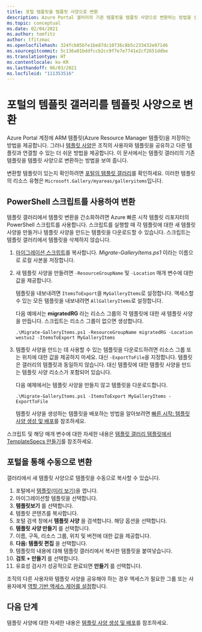 ```yaml
---
title: 포털 템플릿을 템플릿 사양으로 변환
description: Azure Portal 갤러리의 기존 템플릿을 템플릿 사양으로 변환하는 방법을 설명합니다.
ms.topic: conceptual
ms.date: 02/04/2021
ms.author: tomfitz
author: tfitzmac
ms.openlocfilehash: 324fcb85bfe1be87dc10736c8b5c233432e07146
ms.sourcegitcommit: 5c136a01bddfccb2cc9f7e7e7741e2cf2651ddbe
ms.translationtype: HT
ms.contentlocale: ko-KR
ms.lasthandoff: 06/03/2021
ms.locfileid: "111353516"
---
```

# <a name="convert-template-gallery-in-portal-to-template-specs"></a>포털의 템플릿 갤러리를 템플릿 사양으로 변환

Azure Portal 계정에 ARM 템플릿(Azure Resource Manager 템플릿)을 저장하는 방법을 제공합니다. 그러나 [템플릿 사양](template-specs.md)은 조직의 사용자와 템플릿을 공유하고 다른 템플릿과 연결할 수 있는 더 쉬운 방법을 제공합니다. 이 문서에서는 템플릿 갤러리의 기존 템플릿을 템플릿 사양으로 변환하는 방법을 보여 줍니다.

변환할 템플릿이 있는지 확인하려면 [포털의 템플릿 갤러리](https://portal.azure.com/#blade/HubsExtension/BrowseResourceBlade/resourceType/Microsoft.Gallery%2Fmyareas%2Fgalleryitems)를 확인하세요. 이러한 템플릿의 리소스 유형은 `Microsoft.Gallery/myareas/galleryitems`입니다.

## <a name="convert-with-powershell-script"></a>PowerShell 스크립트를 사용하여 변환

템플릿 갤러리에서 템플릿 변환을 간소화하려면 Azure 빠른 시작 템플릿 리포지터의 PowerShell 스크립트를 사용합니다. 스크립트를 실행할 때 각 템플릿에 대한 새 템플릿 사양을 만들거나 템플릿 사양을 만드는 템플릿을 다운로드할 수 있습니다. 스크립트는 템플릿 갤러리에서 템플릿을 삭제하지 않습니다.

1. [마이그레이션 스크립트](https://github.com/Azure/azure-quickstart-templates/blob/master/201-templatespec-migrate-create/Migrate-GalleryItems.ps1)를 복사합니다. *Migrate-GalleryItems.ps1* 이라는 이름으로 로컬 사본을 저장합니다.
1. 새 템플릿 사양을 만들려면 `-ResourceGroupName` 및 `-Location` 매개 변수에 대한 값을 제공합니다.

   템플릿을 내보내려면 `ItemsToExport`을 `MyGalleryItems`로 설정합니다. 액세스할 수 있는 모든 템플릿을 내보내려면 `AllGalleryItems`로 설정합니다.

   다음 예에서는 **migratedRG** 라는 리소스 그룹의 각 템플릿에 대한 새 템플릿 사양을 만듭니다. 스크립트는 리소스 그룹이 없으면 생성합니다.

   ```azurepowershell
   .\Migrate-GalleryItems.ps1 -ResourceGroupName migratedRG -Location westus2 -ItemsToExport MyGalleryItems
   ```

1. 템플릿 사양을 만드는 데 사용할 수 있는 템플릿을 다운로드하려면 리소스 그룹 또는 위치에 대한 값을 제공하지 마세요. 대신 `-ExportToFile`을 지정합니다. 템플릿은 갤러리의 템플릿과 동일하지 않습니다. 대신 템플릿에 대한 템플릿 사양을 만드는 템플릿 사양 리소스가 포함되어 있습니다.

   다음 예제에서는 템플릿 사양을 만들지 않고 템플릿을 다운로드합니다.

   ```azurepowershell
   .\Migrate-GalleryItems.ps1 -ItemsToExport MyGalleryItems -ExportToFile
   ```

   템플릿 사양을 생성하는 템플릿을 배포하는 방법을 알아보려면 [빠른 시작: 템플릿 사양 생성 및 배포](quickstart-create-template-specs.md)를 참조하세요.

스크립트 및 해당 매개 변수에 대한 자세한 내용은 [템플릿 갤러리 템플릿에서 TemplateSpecs 만들기](https://github.com/Azure/azure-quickstart-templates/tree/master/201-templatespec-migrate-create)를 참조하세요.

## <a name="manually-convert-through-portal"></a>포털을 통해 수동으로 변환

갤러리에서 새 템플릿 사양으로 템플릿을 수동으로 복사할 수 있습니다.

1. 포털에서 [템플릿(미리 보기)](https://portal.azure.com/#blade/HubsExtension/BrowseResourceBlade/resourceType/Microsoft.Gallery%2Fmyareas%2Fgalleryitems)을 엽니다.
1. 마이그레이션할 템플릿을 선택합니다.
1. **템플릿보기** 를 선택합니다.
1. 템플릿 콘텐츠를 복사합니다.
1. 포털 검색 창에서 **템플릿 사양** 을 검색합니다. 해당 옵션을 선택합니다.
1. **템플릿 사양 만들기** 를 선택합니다.
1. 이름, 구독, 리소스 그룹, 위치 및 버전에 대한 값을 제공합니다.
1. **다음: 템플릿 편집** 을 선택합니다.
1. 템플릿의 내용에 대해 템플릿 갤러리에서 복사한 템플릿을 붙여넣습니다.
1. **검토 + 만들기** 를 선택합니다.
1. 유효성 검사가 성공적으로 완료되면 **만들기** 를 선택합니다.

조직의 다른 사용자와 템플릿 사양을 공유해야 하는 경우 액세스가 필요한 그룹 또는 사용자에게 [역할 기반 액세스 제어를 설정](../../role-based-access-control/tutorial-role-assignments-group-powershell.md)합니다.

## <a name="next-steps"></a>다음 단계

템플릿 사양에 대한 자세한 내용은 [템플릿 사양 생성 및 배포](template-specs.md)를 참조하세요.
